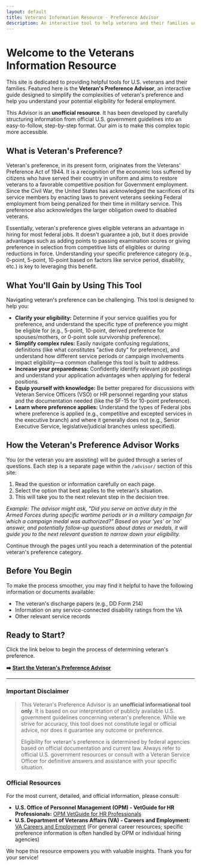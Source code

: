 ```yaml
---
layout: default
title: Veterans Information Resource - Preference Advisor
description: An interactive tool to help veterans and their families understand veteran's preference eligibility for federal jobs, simplifying complex rules and service period requirements.
---
```


# Welcome to the Veterans Information Resource

This site is dedicated to providing helpful tools for U.S. veterans and their families. Featured here is the **Veteran's Preference Advisor**, an interactive guide designed to simplify the complexities of veteran's preference and help you understand your potential eligibility for federal employment.

This Advisor is an **unofficial resource**. It has been developed by carefully structuring information from official U.S. government guidelines into an easy-to-follow, step-by-step format. Our aim is to make this complex topic more accessible.

## What is Veteran's Preference?

Veteran's preference, in its present form, originates from the Veterans' Preference Act of 1944. It is a recognition of the economic loss suffered by citizens who have served their country in uniform and aims to restore veterans to a favorable competitive position for Government employment. Since the Civil War, the United States has acknowledged the sacrifices of its service members by enacting laws to prevent veterans seeking Federal employment from being penalized for their time in military service. This preference also acknowledges the larger obligation owed to disabled veterans.

Essentially, veteran's preference gives eligible veterans an advantage in hiring for most federal jobs. It doesn't guarantee a job, but it does provide advantages such as adding points to passing examination scores or giving preference in selection from competitive lists of eligibles or during reductions in force. Understanding your specific preference category (e.g., 0-point, 5-point, 10-point based on factors like service period, disability, etc.) is key to leveraging this benefit.

## What You'll Gain by Using This Tool

Navigating veteran's preference can be challenging. This tool is designed to help you:

* **Clarify your eligibility:** Determine if your service qualifies you for preference, and understand the specific type of preference you might be eligible for (e.g., 5-point, 10-point, derived preference for spouses/mothers, or 0-point sole survivorship preference).
* **Simplify complex rules:** Easily navigate confusing regulations, definitions (like what constitutes "active duty" for preference), and understand how different service periods or campaign involvements impact eligibility—a common challenge this tool is built to address.
* **Increase your preparedness:** Confidently identify relevant job postings and understand your application advantages when applying for federal positions.
* **Equip yourself with knowledge:** Be better prepared for discussions with Veteran Service Officers (VSO) or HR personnel regarding your status and the documentation needed (like the SF-15 for 10-point preference).
* **Learn where preference applies:** Understand the types of Federal jobs where preference is applied (e.g., competitive and excepted services in the executive branch) and where it generally does not (e.g., Senior Executive Service, legislative/judicial branches unless specified).

## How the Veteran's Preference Advisor Works

You (or the veteran you are assisting) will be guided through a series of questions. Each step is a separate page within the `/advisor/` section of this site:

1.  Read the question or information carefully on each page.
2.  Select the option that best applies to the veteran's situation.
3.  This will take you to the next relevant step in the decision tree.

*Example: The advisor might ask, "Did you serve on active duty in the Armed Forces during specific wartime periods or in a military campaign for which a campaign medal was authorized?" Based on your 'yes' or 'no' answer, and potentially follow-up questions about dates or medals, it will guide you to the next relevant question to narrow down your eligibility.*

Continue through the pages until you reach a determination of the potential veteran's preference category.

## Before You Begin

To make the process smoother, you may find it helpful to have the following information or documents available:

* The veteran's discharge papers (e.g., DD Form 214)
* Information on any service-connected disability ratings from the VA
* Other relevant service records

## Ready to Start?

Click the link below to begin the process of determining veteran's preference.

**➡️ [Start the Veteran's Preference Advisor](./advisor/start.md)**

---

### **Important Disclaimer**

> This Veteran's Preference Advisor is an **unofficial informational tool only**. It is based on our interpretation of publicly available U.S. government guidelines concerning veteran's preference. While we strive for accuracy, this tool does not constitute legal or official advice, nor does it guarantee any outcome or preference.
>
> Eligibility for veteran's preference is determined by federal agencies based on official documentation and current law. Always refer to official U.S. government resources or consult with a Veteran Service Officer for definitive answers and assistance with your specific situation.

### Official Resources

For the most current, detailed, and official information, please consult:

* **U.S. Office of Personnel Management (OPM) - VetGuide for HR Professionals:** [OPM VetGuide for HR Professionals](https://www.opm.gov/policy-data-oversight/veterans-services/vet-guide-for-hr-professionals/)
* **U.S. Department of Veterans Affairs (VA) - Careers and Employment:** [VA Careers and Employment](https://www.va.gov/careers-employment/) (For general career resources; specific preference information is often handled by OPM or individual hiring agencies)

We hope this resource empowers you with valuable insights. Thank you for your service!
